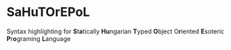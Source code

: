 # SaHuTOrEPoL

Syntax highlighting for **S**t**a**tically **Hu**ngarian **T**yped **O**bject O**r**iented **E**soteric **P**r**o**graming **L**anguage
